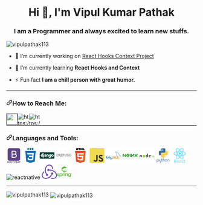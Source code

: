 <h1 align="center">Hi 👋, I'm Vipul Kumar Pathak</h1>
<h3 align="center">I am a Programmer and always excited to learn new stuffs.</h3>

<p align="left"> <img src="https://komarev.com/ghpvc/?username=vipulpathak113" alt="vipulpathak113" /> </p>

- 🔭 I’m currently working on [React Hooks Context Project](https://github.com/vipulpathak113/ReactHookContext)

- 🌱 I’m currently learning **React Hooks and Context**

- ⚡ Fun fact **I am a chill person with great humor.**
<hr>

<h3><a id="user-content-connect-with-me" class="anchor" aria-hidden="true" href="#connect-with-me"><svg class="octicon octicon-link" viewBox="0 0 16 16" version="1.1" width="16" height="16" aria-hidden="true"><path fill-rule="evenodd" d="M7.775 3.275a.75.75 0 001.06 1.06l1.25-1.25a2 2 0 112.83 2.83l-2.5 2.5a2 2 0 01-2.83 0 .75.75 0 00-1.06 1.06 3.5 3.5 0 004.95 0l2.5-2.5a3.5 3.5 0 00-4.95-4.95l-1.25 1.25zm-4.69 9.64a2 2 0 010-2.83l2.5-2.5a2 2 0 012.83 0 .75.75 0 001.06-1.06 3.5 3.5 0 00-4.95 0l-2.5 2.5a3.5 3.5 0 004.95 4.95l1.25-1.25a.75.75 0 00-1.06-1.06l-1.25 1.25a2 2 0 01-2.83 0z"></path></svg></a>How to Reach Me:</h3>

<p>
<a href=""><img align="left" src="https://cdn.jsdelivr.net/npm/simple-icons@3.0.1/icons/gmail.svg" alt="" height="30" width="30"  /></a>
<a href="https://linkedin.com/in/https://linkedin.com/in/vipul-pathak-798150ba" target="blank"><img align="left" src="https://cdn.jsdelivr.net/npm/simple-icons@3.0.1/icons/linkedin.svg" alt="https://linkedin.com/in/vipul-pathak-798150ba" height="30" width="30" /></a>
<a href="https://stackoverflow.com/users/https://stackoverflow.com/users/11318137" target="blank"><img align="left" src="https://cdn.jsdelivr.net/npm/simple-icons@3.0.1/icons/stackoverflow.svg" alt="https://stackoverflow.com/users/11318137" height="30" width="30" /></a>
  </p>
  <br>
  <hr>
<h3><a id="user-content-languages-and-tools" class="anchor" aria-hidden="true" href="#languages-and-tools"><svg class="octicon octicon-link" viewBox="0 0 16 16" version="1.1" width="16" height="16" aria-hidden="true"><path fill-rule="evenodd" d="M7.775 3.275a.75.75 0 001.06 1.06l1.25-1.25a2 2 0 112.83 2.83l-2.5 2.5a2 2 0 01-2.83 0 .75.75 0 00-1.06 1.06 3.5 3.5 0 004.95 0l2.5-2.5a3.5 3.5 0 00-4.95-4.95l-1.25 1.25zm-4.69 9.64a2 2 0 010-2.83l2.5-2.5a2 2 0 012.83 0 .75.75 0 001.06-1.06 3.5 3.5 0 00-4.95 0l-2.5 2.5a3.5 3.5 0 004.95 4.95l1.25-1.25a.75.75 0 00-1.06-1.06l-1.25 1.25a2 2 0 01-2.83 0z"></path></svg></a>Languages and Tools:</h3>
<p align="left"><img src="https://github.com/devicons/devicon/blob/master/icons/bootstrap/bootstrap-plain-wordmark.svg" alt="bootstrap" width="40" height="40"/> <img src="https://github.com/devicons/devicon/blob/master/icons/css3/css3-plain-wordmark.svg" alt="css3" width="40" height="40"/> <img src="https://github.com/devicons/devicon/blob/master/icons/django/django-plain.svg" alt="django" width="40" height="40"/> <img src="https://github.com/devicons/devicon/blob/master/icons/express/express-original-wordmark.svg" alt="express" width="40" height="40"/> <img src="https://github.com/devicons/devicon/blob/master/icons/html5/html5-original-wordmark.svg" alt="html5" width="40" height="40"/> <img src="https://github.com/devicons/devicon/blob/master/icons/javascript/javascript-original.svg" alt="javascript" width="40" height="40"/> <img src="https://github.com/devicons/devicon/blob/master/icons/mysql/mysql-original-wordmark.svg" alt="mysql" width="40" height="40"/> <img src="https://github.com/devicons/devicon/blob/master/icons/nginx/nginx-original.svg" alt="nginx" width="40" height="40"/> <img src="https://github.com/devicons/devicon/blob/master/icons/nodejs/nodejs-original-wordmark.svg" alt="nodejs" width="40" height="40"/>  <img src="https://github.com/devicons/devicon/blob/master/icons/python/python-original-wordmark.svg" alt="python" width="40" height="40"/> <img src="https://github.com/devicons/devicon/blob/master/icons/react/react-original-wordmark.svg" alt="react" width="40" height="40"/> <img src="https://reactnative.dev/img/header_logo.svg" alt="reactnative" width="40" height="40"/> <img src="https://github.com/devicons/devicon/blob/master/icons/redux/redux-original.svg" alt="redux" width="40" height="40"/><img src="https://github.com/devicons/devicon/blob/master/icons/spring/spring-original-wordmark.svg" alt="spring" width="40" height="40"/></p>
<hr>
<p><img align="left" src="https://github-readme-stats.vercel.app/api/top-langs/?username=vipulpathak113&layout=compact&hide=html" alt="vipulpathak113" /></p>

<p>&nbsp;<img align="center" src="https://github-readme-stats.vercel.app/api?username=vipulpathak113&show_icons=true" alt="vipulpathak113" /></p>
